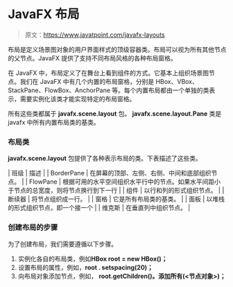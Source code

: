 # JavaFX 布局

> 原文：<https://www.javatpoint.com/javafx-layouts>

布局是定义场景图对象的用户界面样式的顶级容器类。布局可以视为所有其他节点的父节点。JavaFX 提供了支持不同布局风格的各种布局窗格。

在 JavaFX 中，布局定义了在舞台上看到组件的方式。它基本上组织场景图节点。我们在 JavaFX 中有几个内置的布局窗格，分别是 HBox、VBox、StackPane、FlowBox、AnchorPane 等。每个内置布局都由一个单独的类表示，需要实例化该类才能实现特定的布局窗格。

所有这些类都属于 **javafx.scene.layout** 包。 **javafx.scene.layout.Pane** 类是 javafx 中所有内置布局类的基类。

### 布局类

**javafx.scene.layout** 包提供了各种表示布局的类。下表描述了这些类。

| 班级 | 描述 |
| BorderPane | 在屏幕的顶部、左侧、右侧、中间和底部组织节点。 |
| FlowPane | 根据可用的水平空间组织水平行中的节点。如果水平间距小于节点的总宽度，则将节点换行到下一行 |
| 组件 | 以行和列的形式组织节点。 |
| 断续器 | 将节点组织成一行。 |
| 窗格 | 它是所有布局类的基类。 |
| 面板 | 以堆栈的形式组织节点，即一个接一个 |
| 维克斯 | 在垂直列中组织节点。 |

### 创建布局的步骤

为了创建布局，我们需要遵循以下步骤。

1.  实例化各自的布局类，例如**HBox root = new HBox()；**
2.  设置布局的属性，例如，**root . setspacing(20)；**
3.  向布局对象添加节点，例如， **root.getChildren()。添加所有(<节点对象>)；**